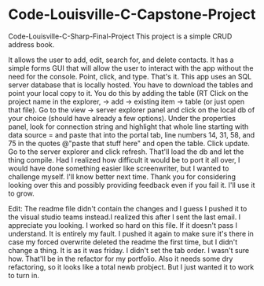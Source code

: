 # Code-Louisville-C-Capstone-Project

Code-Louisville-C-Sharp-Final-Project
This project is a simple CRUD address book.

It allows the user to add, edit, search for, and delete contacts. It has a simple forms GUI that will allow the user to interact with the app without the need for the console. Point, click, and type. That's it. This app uses an SQL server database that is locally hosted. You have to download the tables and point your local copy to it. You do this by adding the table (RT Click on the project name in the explorer, -> add -> existing item -> table (or just open that file). Go to the view -> server explorer panel and click on the local db of your choice (should have already a few options). Under the properties panel, look for connection string and highlight that whole line starting with data source = and paste that into the portal tab, line numbers 14, 31, 58, and 75 in the quotes @"paste that stuff here" and open the table. Click update. Go to the server explorer and click refresh. That'll load the db and let the thing compile. Had I realized how difficult it would be to port it all over, I would have done something easier like screenwriter, but I wanted to challenge myself. I'll know better next time. Thank you for considering looking over this and possibly providing feedback even if you fail it. I'll use it to grow.

Edit: The readme file didn't contain the changes and I guess I pushed it to the visual studio teams instead.I realized this after I sent the last email. I appreciate you looking. I worked so hard on this file. If it doesn't pass I understand. It is entirely my fault. I pushed it again to make sure it's there in case my forced overwrite deleted the readme the first time, but I didn't change a thing. It is as it was friday. I didn't set the tab order. I wasn't sure how. That'll be in the refactor for my portfolio. Also it needs some dry refactoring, so it looks like a total newb probject. But I just wanted it to work to turn in.
